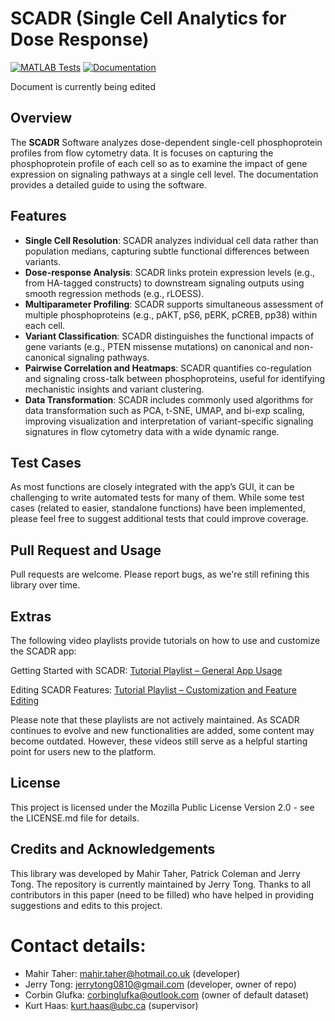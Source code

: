 # SCADR (Single Cell Analytics for Dose Response) 

[![MATLAB Tests](https://github.com/JerryTong-GH/SCADR/actions/workflows/matlab-tests.yml/badge.svg)](https://github.com/JerryTong-GH/SCADR/actions/workflows/matlab-tests.yml)
[![Documentation](https://img.shields.io/badge/Documentation-online-brightgreen)](https://JerryTong-GH.github.io/SCADR/)

Document is currently being edited

## Overview
The **SCADR** Software analyzes dose-dependent single-cell phosphoprotein profiles from flow cytometry data. It is focuses on capturing the phosphoprotein profile of each cell so as to examine the impact of gene expression on signaling pathways at a single cell level. The documentation provides a detailed guide to using the software.

## Features
- **Single Cell Resolution**: SCADR analyzes individual cell data rather than population medians, capturing subtle functional differences between variants.
- **Dose-response Analysis**: SCADR links protein expression levels (e.g., from HA-tagged constructs) to downstream signaling outputs using smooth regression methods (e.g., rLOESS).
- **Multiparameter Profiling**: SCADR supports simultaneous assessment of multiple phosphoproteins (e.g., pAKT, pS6, pERK, pCREB, pp38) within each cell.
- **Variant Classification**: SCADR distinguishes the functional impacts of gene variants (e.g., PTEN missense mutations) on canonical and non-canonical signaling pathways.
- **Pairwise Correlation and Heatmaps**: SCADR quantifies co-regulation and signaling cross-talk between phosphoproteins, useful for identifying mechanistic insights and variant clustering.
- **Data Transformation**: SCADR includes commonly used algorithms for data transformation such as PCA, t-SNE, UMAP, and bi-exp scaling, improving visualization and interpretation of variant-specific signaling signatures in flow cytometry data with a wide dynamic range.

## Test Cases

As most functions are closely integrated with the app’s GUI, it can be challenging to write automated tests for many of them. While some test cases (related to easier, standalone functions) have been implemented, please feel free to suggest additional tests that could improve coverage.

## Pull Request and Usage

Pull requests are welcome. Please report bugs, as we're still refining this library over time.

## Extras

The following video playlists provide tutorials on how to use and customize the SCADR app:

Getting Started with SCADR:
[Tutorial Playlist – General App Usage](https://www.youtube.com/playlist?list=PLQXaSVKpMlufvOHX_xGMvrYaMX2iwqGzz
)

Editing SCADR Features:
[Tutorial Playlist – Customization and Feature Editing](https://www.youtube.com/playlist?list=PLQXaSVKpMlueJDR_1vNk82CpdZR-cUtTx
)

Please note that these playlists are not actively maintained. As SCADR continues to evolve and new functionalities are added, some content may become outdated. However, these videos still serve as a helpful starting point for users new to the platform.

## License

This project is licensed under the Mozilla Public License Version 2.0 - see the LICENSE.md file for details.

## Credits and Acknowledgements
This library was developed by Mahir Taher, Patrick Coleman and Jerry Tong. The repository is currently maintained by Jerry Tong. Thanks to all contributors in this paper (need to be filled) who have helped in providing suggestions and edits to this project.

# Contact details:
- Mahir Taher: mahir.taher@hotmail.co.uk (developer)
- Jerry Tong: jerrytong0810@gmail.com (developer, owner of repo)
- Corbin Glufka: corbinglufka@outlook.com (owner of default dataset)
- Kurt Haas: kurt.haas@ubc.ca (supervisor)

